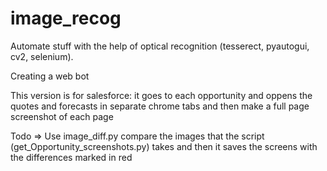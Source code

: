 # image_recog

Automate stuff with the help of optical recognition (tesserect, pyautogui, cv2, selenium).

Creating a web bot

This version is for salesforce: it goes to each opportunity and oppens the quotes and forecasts in separate chrome tabs and then make a full page screenshot of each page

Todo => Use image_diff.py compare the images that the script (get_Opportunity_screenshots.py) takes and then it saves the screens with the differences marked in red
